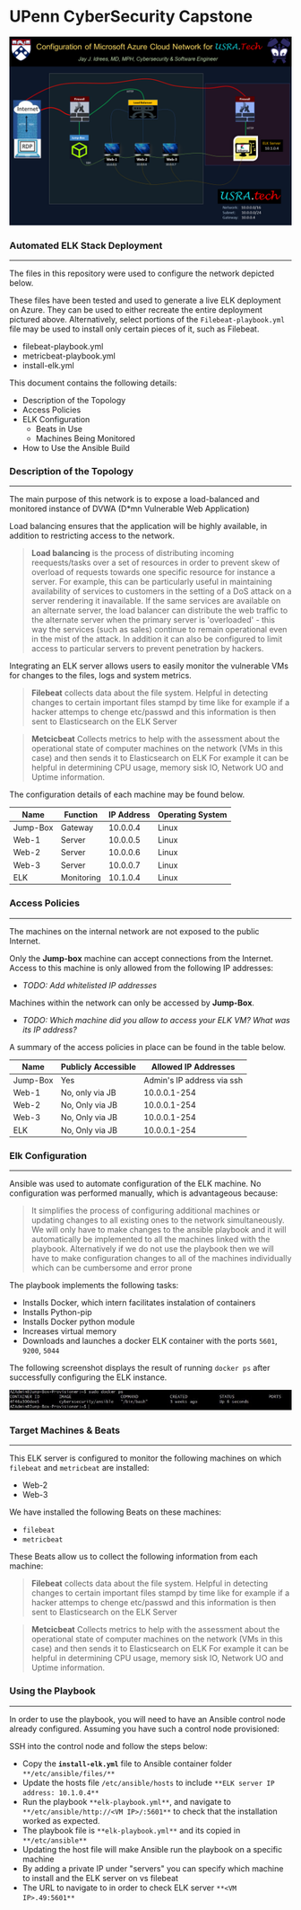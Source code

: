 
# UPenn CyberSecurity Capstone

![](cloud_network_Idrees.png)


###   Automated ELK Stack Deployment
---
The files in this repository were used to configure the network depicted below.

These files have been tested and used to generate a live ELK deployment on Azure. They can be used to either recreate the entire deployment pictured above. Alternatively, select portions of the `Filebeat-playbook.yml`  file may be used to install only certain pieces of it, such as Filebeat.

- filebeat-playbook.yml
- metricbeat-playbook.yml
- install-elk.yml

This document contains the following details:
- Description of the Topology
- Access Policies
- ELK Configuration
  - Beats in Use
  - Machines Being Monitored
- How to Use the Ansible Build


### Description of the Topology
---
The main purpose of this network is to expose a load-balanced and monitored instance of DVWA (D*mn Vulnerable Web Application)

Load balancing ensures that the application will be highly available, in addition to restricting access to the network.

> **Load balancing** is the process of distributing incoming reequests/tasks over a set of resources in order to prevent skew of overload of requests towards one specific resource for instance a server. For example, this can be particularly useful in maintaining availability of services to customers in the setting of a DoS attack on a server rendering it inavailable. If the same services are available on an alternate server, the load balancer can distribute the web traffic to the alternate server when the primary server is 'overloaded' - this way the services (such as sales) continue to remain operational even in the mist of the attack. In addition it can also be configured to limit access to particular servers to prevent penetration by hackers. 

Integrating an ELK server allows users to easily monitor the vulnerable VMs for changes to the files, logs and system metrics.

> **Filebeat** collects data about the file system. Helpful in detecting changes to certain important files stampd by time like for example if a hacker attemps to chenge etc/passwd and this information is then sent to Elasticsearch on the ELK Server

> **Metcicbeat** Collects metrics to help with the assessment about the operational state of computer machines on the network (VMs in this case) and then sends it to Elasticsearch on ELK For example it can be helpful in determining CPU usage, memory sisk IO, Network UO and Uptime information. 

The configuration details of each machine may be found below.


| Name     | Function     | IP Address | Operating System |
|----------|--------------|------------|------------------|
| Jump-Box | Gateway      | 10.0.0.4   |    Linux         |
| Web-1    | Server       | 10.0.0.5   |    Linux         |
| Web-2    | Server       | 10.0.0.6   |    Linux         |                  
| Web-3    | Server       | 10.0.0.7   |    Linux         |                  
| ELK      | Monitoring   | 10.1.0.4   |    Linux         |


### Access Policies
---
The machines on the internal network are not exposed to the public Internet. 

Only the **Jump-box** machine can accept connections from the Internet. Access to this machine is only allowed from the following IP addresses:
- _TODO: Add whitelisted IP addresses_

Machines within the network can only be accessed by **Jump-Box**.
- _TODO: Which machine did you allow to access your ELK VM? What was its IP address?_

A summary of the access policies in place can be found in the table below.

| Name     | Publicly Accessible | Allowed IP Addresses         |
|----------|---------------------|------------------------------|
| Jump-Box |     Yes             | Admin's IP address via ssh   |
| Web-1    |     No, only via JB | 10.0.0.1-254                 |
| Web-2    |     No, Only via JB | 10.0.0.1-254                 |
| Web-3    |     No, Only via JB | 10.0.0.1-254                 |
| ELK      |     No, Only via JB | 10.0.0.1-254                 |



### Elk Configuration
---
Ansible was used to automate configuration of the ELK machine. No configuration was performed manually, which is advantageous because:

 > It simplifies the process of configuring additional machines or updating changes to all existing ones to the network simultaneously. We will only have to make changes to the ansible playbook and it will automatically be implemented to all the machines linked with the playbook. Alternatively if we do not use the playbook then we will have to make configuration changes to all of the machines individually which can be cumbersome and error prone

The playbook implements the following tasks:

- Installs Docker, which intern facilitates instalation of containers
- Installs Python-pip
- Installs Docker python module
- Increases virtual memory
- Downloads and launches a docker ELK container with the ports `5601`, `9200`, `5044`

The following screenshot displays the result of running `docker ps` after successfully configuring the ELK instance.

![](Docker-ps.png)


### Target Machines & Beats
---
This ELK server is configured to monitor the following machines on which `filebeat` and `metricbeat` are installed:
- Web-2
- Web-3

We have installed the following Beats on these machines:
- `filebeat`
- `metricbeat`

These Beats allow us to collect the following information from each machine:

> **Filebeat** collects data about the file system. Helpful in detecting changes to certain important files stampd by time like for example if a hacker attemps to chenge etc/passwd and this information is then sent to Elasticsearch on the ELK Server

> **Metcicbeat** Collects metrics to help with the assessment about the operational state of computer machines on the network (VMs in this case) and then sends it to Elasticsearch on ELK For example it can be helpful in determining CPU usage, memory sisk IO, Network UO and Uptime information. 

### Using the Playbook
---

In order to use the playbook, you will need to have an Ansible control node already configured. Assuming you have such a control node provisioned: 

SSH into the control node and follow the steps below:
- Copy the  **`install-elk.yml`** file to Ansible container folder `**/etc/ansible/files/**`
- Update the hosts file `/etc/ansible/hosts` to include `**ELK server IP address: 10.1.0.4**`
- Run the playbook `**elk-playbook.yml**`, and navigate to `**/etc/ansible/http://<VM IP>/:5601**` to check that the installation worked as expected.
- The playbook file is `**elk-playbook.yml**` and its copied in `**/etc/ansible**`
- Updating the host file will make Ansible run the playbook on a specific machine 
- By adding a private IP under "servers" you can specify which machine to install and the ELK server on vs filebeat
- The URL to navigate to in order to check ELK server `**<VM IP>.49:5601**`

